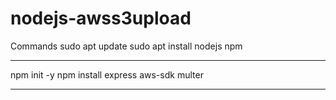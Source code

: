 # nodejs-awss3upload

Commands
  sudo apt update
  sudo apt install nodejs npm

**************************************************************************

 npm init -y
 npm install express aws-sdk multer

 **************************************************************************

 
